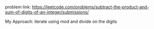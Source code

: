 problem link: https://leetcode.com/problems/subtract-the-product-and-sum-of-digits-of-an-integer/submissions/

My Approach: iterate using mod and divide on the digits
